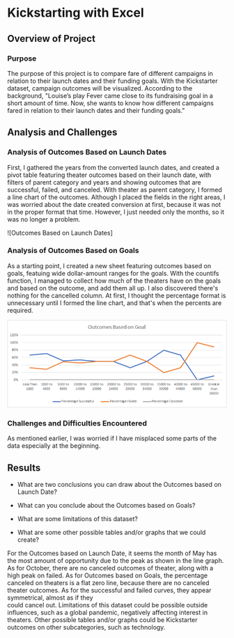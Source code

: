 # Kickstarting with Excel

## Overview of Project

### Purpose
The purpose of this project is to compare fare of different campaigns in relation to their launch dates and their
funding goals. With the Kickstarter dataset, campaign outcomes will be visualized. According to the background,
"Louise’s play Fever came close to its fundraising goal in a short amount of time. Now, she wants to know how 
different campaigns fared in relation to their launch dates and their funding goals."

## Analysis and Challenges

### Analysis of Outcomes Based on Launch Dates
First, I gathered the years from the converted launch dates, and created a pivot table featuring theater outcomes based
on their launch date, with filters of parent category and years and showing outcomes that are successful, failed, and 
canceled. With theater as parent category, I formed a line chart of the outcomes. Although I placed the fields in the
right areas, I was worried about the date created conversion at first, because it was not in the proper format that
time. However, I just needed only the months, so it was no longer a problem.

![Outcomes Based on Launch Dates] 

### Analysis of Outcomes Based on Goals
As a starting point, I created a new sheet featuring outcomes based on goals, featuing wide dollar-amount ranges for
the goals. With the countifs function, I managed to collect how much of the theaters have on the goals and based on
the outcome, and add them all up. I also discovered there's nothing for the cancelled column. At first, I thought the
percentage format is unnecessary until I formed the line chart, and that's when the percents are required.

![Outcomes_vs_Goals](https://github.com/rjchiang/kickstarter-analysis/blob/master/Outcomes_vs_Goals.png)

### Challenges and Difficulties Encountered
As mentioned earlier, I was worried if I have misplaced some parts of the data especially at the beginning.

## Results

- What are two conclusions you can draw about the Outcomes based on Launch Date?

- What can you conclude about the Outcomes based on Goals?

- What are some limitations of this dataset?

- What are some other possible tables and/or graphs that we could create?

For the Outcomes based on Launch Date, it seems the month of May has the most amount of opportunity due to the peak
as shown in the line graph. As for October, there are no canceled outcomes of theater, along with a high peak on
failed. As for Outcomes based on Goals, the percentage canceled on theaters is a flat zero line, because there are 
no canceled theater outcomes. As for the successful and failed curves, they appear symmetrical, almost as if they\
could cancel out. Limitations of this dataset could be possible outside influences, such as a global pandemic,
negatively affecting interest in theaters. Other possible tables and/or graphs could be Kickstarter outcomes on 
other subcategories, such as technology.
